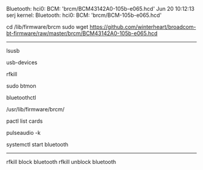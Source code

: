 Bluetooth: hci0: BCM: 'brcm/BCM43142A0-105b-e065.hcd'
Jun 20 10:12:13 serj kernel: Bluetooth: hci0: BCM: 'brcm/BCM-105b-e065.hcd'

cd /lib/firmware/brcm
sudo wget https://github.com/winterheart/broadcom-bt-firmware/raw/master/brcm/BCM43142A0-105b-e065.hcd

------------------------------

lsusb

usb-devices

rfkill

sudo btmon

bluetoothctl

/usr/lib/firmware/brcm/

pactl list cards

pulseaudio -k

systemctl start bluetooth

----------------

rfkill block bluetooth
rfkill unblock bluetooth